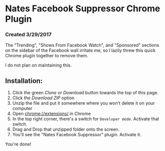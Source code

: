 # Nates Facebook Suppressor Chrome Plugin
### Created 3/29/2017

The "Trending", "Shows From Facebook Watch", and "Sponsored" sections on the sidebar of the Facebook wall irritate me, so I lazily threw this quick Chrome plugin together to remove them.

I do not plan on maintaining this.

## Installation:
1. Click the green *Clone or Download* button towards the top of this page.
2. Click the *Download ZIP* option
3. Unzip the file and put it somewhere where you won't delete it on your computer
4. Open [chrome://extensions/](chrome://extensions/) in Chrome
5. In the top right corner, there's a switch for `Developer mode`. Activate that switch.
6. Drag and Drop that unzipped folder onto the screen.
7. You'll see the "Nates Facebook Suppressor" plugin. Activate it.

You're done!
